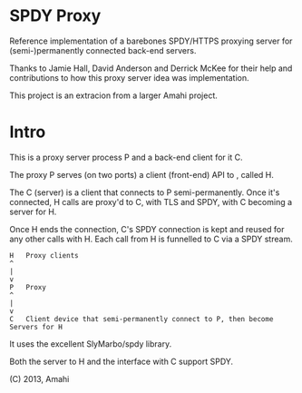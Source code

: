 SPDY Proxy
==========

Reference implementation of a barebones SPDY/HTTPS proxying server for (semi-)permanently connected back-end servers.

Thanks to Jamie Hall, David Anderson and Derrick McKee for their help and contributions to how this proxy server idea was implementation.

This project is an extracion from a larger Amahi project.

Intro
=====

This is a proxy server process P and a back-end client for it C.

The proxy P serves (on two ports) a client (front-end) API to , called H.

The C (server) is a client that connects to P semi-permanently. Once it's connected, H calls are proxy'd to C, with TLS and SPDY, with C becoming a server for H. 

Once H ends the connection, C's SPDY connection is kept and reused for any other calls with H. Each call from H is funnelled to C via a SPDY stream.

	H	Proxy clients
	^
	|
	v
	P	Proxy
	^
	|
	v
	C	Client device that semi-permanently connect to P, then become Servers for H

It uses the excellent SlyMarbo/spdy library.

Both the server to H and the interface with C support SPDY.

(C) 2013, Amahi

